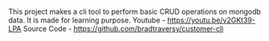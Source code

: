 This project makes a cli tool to perform basic CRUD operations on mongodb data.
It is made for learning purpose.
Youtube - https://youtu.be/v2GKt39-LPA
Source Code - https://github.com/bradtraversy/customer-cli